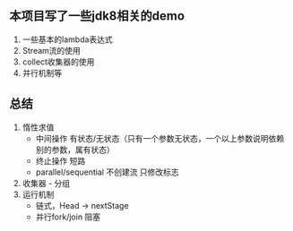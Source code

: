 ## 本项目写了一些jdk8相关的demo
1. 一些基本的lambda表达式
2. Stream流的使用
3. collect收集器的使用
4. 并行机制等

## 总结
1. 惰性求值
    - 中间操作 有状态/无状态（只有一个参数无状态，一个以上参数说明依赖别的参数，属有状态）
    - 终止操作 短路
    - parallel/sequential 不创建流 只修改标志
2. 收集器 - 分组
3. 运行机制
    - 链式，Head -> nextStage
    - 并行fork/join 阻塞